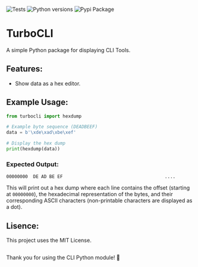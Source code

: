 ![Tests](https://github.com/TheDoubleMix/TurboCLI/actions/workflows/python-tests.yml/badge.svg)
![Python versions](https://img.shields.io/pypi/pyversions/TurboCLI)
![Pypi Package](https://img.shields.io/pypi/v/TurboCLI)

# TurboCLI

A simple Python package for displaying CLI Tools.

## Features:
- Show data as a hex editor.

## Example Usage:

```python
from turbocli import hexdump

# Example byte sequence (DEADBEEF)
data = b'\xde\xad\xbe\xef'

# Display the hex dump
print(hexdump(data))
```
### Expected Output:
```
00000000  DE AD BE EF                                      ....
```
This will print out a hex dump where each line contains the offset (starting at `00000000`), the hexadecimal representation of the bytes, and their corresponding ASCII characters (non-printable characters are displayed as a dot).

## Lisence:
This project uses the MIT License.
##
Thank you for using the CLI Python module! 🎉
